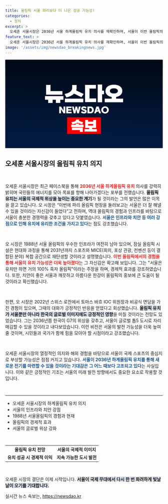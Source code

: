```yaml
---
title: 올림픽 서울 파리보다 더 나은 성공 가능성!
categories:
  - 정치
excerpt: >
  오세훈 서울시장은 2036년 서울 하계올림픽 유치 의사를 재확인하며, 서울이 이번 올림픽의 인프라와 경쟁력을 통해 성공적인 개최를 이끌 수 있다고 자신했습니다. 잠실 올림픽 시설 현대화와 서울의 치안 강점을 강조하며 기대감을 높였습니다.
feature_text: >
  오세훈 서울시장은 2036년 서울 하계올림픽 유치 의사를 재확인하며, 서울이 이번 올림픽의 인프라와 경쟁력을 통해 성공적인 개최를 이끌 수 있다고 자신했습니다. 잠실 올림픽 시설 현대화와 서울의 치안 강점을 강조하며 기대감을 높였습니다.
image: '/assets/img/newsdao_breakingnews.jpg'
---
```


<p><img src="/assets/img/newsdao_breakingnews.jpg" alt="koreaapp 속보" /></p>

<h2 data-ke-size="size26">오세훈 서울시장의 올림픽 유치 의지</h2>

<p data-ke-size="size16">&nbsp;</p>

<p>오세훈 서울시장은 최근 페이스북을 통해 <b><span style="color: #ee2323;">2036년 서울 하계올림픽 유치</span></b> 의사를 강력히 밝히며 국민들의 에너지를 모아 목표를 향해 나아가겠다는 포부를 전했습니다. <b><span style="background-color: #21538527;">올림픽 유치는 서울의 국제적 위상을 높이는 중요한 계기</span></b>가 될 것이라는 그의 발언은 많은 이목을 끌고 있습니다. 오 시장은 “이번에 파리 올림픽 현장을 둘러보고는 서울은 더 잘 해낼 수 있을 것이라는 자신감이 들었다”고 전하며, 역대 올림픽의 경험과 인프라를 바탕으로 서울이 충분한 경쟁력을 갖추고 있다고 덧붙였습니다. <b><span style="color: #1a5490;">서울은 인프라와 치안 등 여러 강점으로 인해 유치에 유리한 조건을 가지고 있다</span></b>는 점도 강조했습니다.</p>

<p data-ke-size="size16">&nbsp;</p>

<p>오 시장은 1988년 서울 올림픽의 우수한 인프라가 여전히 남아 있으며, 잠실 올림픽 시설은 현대화 과정을 통해 2031년까지 스포츠와 MICE(회의, 포상 관광, 컨벤션 등이 결합된 분야) 복합 공간으로 재탄생할 것이라고 설명했습니다. <b><span style="color: #ee2323;">이번 올림픽에서의 경험을 통해 서울의 유치 가능성은 더욱 높아졌다</span></b>는 그 자신감은 확고해 보입니다. 그는 "서울은 유치만 하면 거의 100% 흑자 올림픽"이라는 주장을 하며, 경제적 효과를 강조하였습니다. 또한, 치안이 좋은 서울과 깨끗하고 아름다운 한강이 올림픽의 홍보에 큰 도움이 될 것이라고 확신했습니다.</p>

<p data-ke-size="size16">&nbsp;</p>

<p>한편, 오 시장은 2022년 스위스 로잔에서 토마스 바흐 IOC 위원장과 비공식 면담을 가진 경험이 있으며, 그때의 대화가 긍정적인 반응을 얻었다고 회상했습니다. <b><span style="background-color: #21538527;">올림픽 유치가 서울뿐만 아니라 한국의 글로벌 이미지에도 긍정적인 영향</span></b>을 미칠 것이라는 전망도 있었습니다. 그는 2036년쯤 한국이 G7의 위상을 갖추고, 서울이 글로벌 톱5 도시로 자리매김할 수 있을 것이라고 내다보았습니다. 이런 비전은 서울의 발전 가능성을 더욱 높여 줄 것이며, 시민들과 국가가 함께 힘을 모아야 할 시점이라고 강조했습니다.</p>

<p data-ke-size="size16">&nbsp;</p>

<p>오세훈 서울시장의 열정적인 의지와 해외 경험을 바탕으로 서울이 국제 스포츠의 중심지로 부상할 가능성은 점점 커지고 있습니다. <b><span style="color: #1a5490;">서울이 2036년 하계올림픽 유치를 통해 새로운 전기를 마련할 수 있을 것이라는 기대감은 그 어느 때보다 고조되고 있다</span></b>는 사실입니다. 이와 같은 긍정적인 기조는 서울의 미래 발전 방향에서도 중요한 요소로 작용할 것입니다.</p>

<p data-ke-size="size16">&nbsp;</p>

<hr>

<ul>
    <li>오세훈 서울시장의 하계올림픽 유치 의지</li>
    <li>서울의 인프라와 치안 강점</li>
    <li>1988년 서울올림픽의 경험과 현재</li>
    <li>올림픽의 경제적 효과</li>
    <li>서울의 글로벌 위상 강화</li>
</ul>

<p data-ke-size="size16">&nbsp;</p>

<table style="width: 100%;">
    <tr>
        <td style="text-align: center; height: 17px;"><b>올림픽 유치 전망</b></td>
        <td style="text-align: center; height: 17px;"><b>서울의 국제적 이미지</b></td>
    </tr>
    <tr>
        <td style="text-align: center; height: 17px;"><b>유치 성공 시 경제적 이익</b></td>
        <td style="text-align: center; height: 17px;"><b>지속 가능한 도시 발전</b></td>
    </tr>
</table>

<p data-ke-size="size16">&nbsp;</p> 

<p>오세훈 시장의 결단은 이제 시작입니다. <b><span style="background-color: #21538527;">서울이 국제 무대에서 다시 한 번 화려하게 빛날 날이 오기를 기대합니다.</span></b></p>
실시간 뉴스 속보는, <a href="https://newsdao.kr" rel="dofollow">https://newsdao.kr</a>


